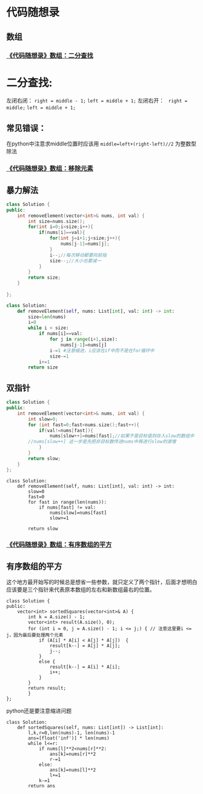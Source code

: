 # 代码随想录
## 数组
### [《代码随想录》数组：二分查找](https://notes.kamacoder.com/questions/501947)
# 二分查找:
左闭右闭：
```right = middle - 1;```
```left = middle + 1;```
左闭右开：
``` right = middle;```
```left = middle + 1;```
## 常见错误：
在python中注意求middle位置时应该用
```middle=left+(right-left)//2```  为整数型除法
### [《代码随想录》数组：移除元素](https://notes.kamacoder.com/questions/501948)
## 暴力解法
```c++
class Solution {
public:
    int removeElement(vector<int>& nums, int val) {
        int size=nums.size();
        for(int i=0;i<size;i++){
            if(nums[i]==val){
                for(int j=i+1;j<size;j++){
                    nums[j-1]=nums[j];
                }
                i--;//每次移动都要向前指
                size--;//大小也要减一
            }
        }
        return size;
    }
    
};
```
```python
class Solution:
    def removeElement(self, nums: List[int], val: int) -> int:
        size=len(nums)
        i=0
        while i < size:
            if nums[i]==val:
                for j in range(i+1,size):
                    nums[j-1]=nums[j]
                i-=1 #注意缩进，i应该在if中而不是在for循环中
                size-=1
            i+=1
        return size
```

## 双指针
```c++
class Solution {
public:
    int removeElement(vector<int>& nums, int val) {
        int slow=0;
        for (int fast=0;fast<nums.size();fast++){
            if(val!=nums[fast]){
                nums[slow++]=nums[fast];//如果不是目标值则存入slow的数组中
		//nums[slow++] 这一步是先把非目标数传进nums中再进行slow的递增
            }              
        }
        return slow;
    }
};
```
```
class Solution:
    def removeElement(self, nums: List[int], val: int) -> int:
        slow=0
        fast=0
        for fast in range(len(nums)):
            if nums[fast] != val:
                nums[slow]=nums[fast]
                slow+=1
            
        return slow
```






### [《代码随想录》数组：有序数组的平方](https://notes.kamacoder.com/questions/501949)
## 有序数组的平方

这个地方最开始写的时候总是想省一些参数，就只定义了两个指针，后面才想明白应该要是三个指针来代表原本数组的左右和新数组最右的位置。
```
class Solution {
public:
    vector<int> sortedSquares(vector<int>& A) {
        int k = A.size() - 1;
        vector<int> result(A.size(), 0);
        for (int i = 0, j = A.size() - 1; i <= j;) { // 注意这里要i <= j，因为最后要处理两个元素
            if (A[i] * A[i] < A[j] * A[j])  {
                result[k--] = A[j] * A[j];
                j--;
            }
            else {
                result[k--] = A[i] * A[i];
                i++;
            }
        }
        return result;
	    }
};
```
python还是要注意缩进问题
```
class Solution:
    def sortedSquares(self, nums: List[int]) -> List[int]:
        l,k,r=0,len(nums)-1, len(nums)-1
        ans=[float('inf')] * len(nums) 
        while l<=r:
            if nums[l]**2<nums[r]**2:
                ans[k]=nums[r]**2
                r-=1
            else:
                ans[k]=nums[l]**2
                l+=1
            k-=1
        return ans
```



